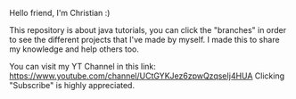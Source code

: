 Hello friend, I'm Christian :)

  This repository is about java tutorials, you can click the "branches" in order to see the different projects that I've made by myself. 
I made this to share my knowledge and help others too.

You can visit my YT Channel in this link:
https://www.youtube.com/channel/UCtGYKJez6zpwQzqseIj4HUA
Clicking "Subscribe" is highly appreciated.
